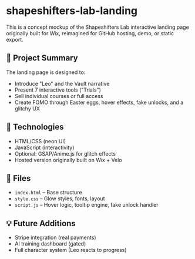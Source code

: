# shapeshifters-lab-landing

This is a concept mockup of the Shapeshifters Lab interactive landing page originally built for Wix, reimagined for GitHub hosting, demo, or static export.

## 🧠 Project Summary

The landing page is designed to:
- Introduce "Leo" and the Vault narrative
- Present 7 interactive tools ("Trials")
- Sell individual courses or full access
- Create FOMO through Easter eggs, hover effects, fake unlocks, and a glitchy UX

## 🔮 Technologies

- HTML/CSS (neon UI)
- JavaScript (interactivity)
- Optional: GSAP/Anime.js for glitch effects
- Hosted version originally built on Wix + Velo

## 📁 Files

- `index.html` – Base structure
- `style.css` – Glow styles, fonts, layout
- `script.js` – Hover logic, tooltip engine, fake unlock handler

## 💡 Future Additions

- Stripe integration (real payments)
- AI training dashboard (gated)
- Full character system (Leo reacts to progress)
